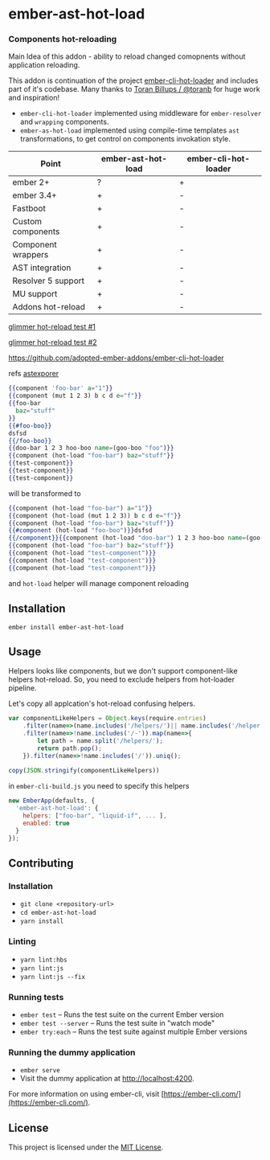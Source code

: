 ember-ast-hot-load
==============================================================================

### Components hot-reloading

Main Idea of this addon - ability to reload changed comopnents without application reloading.


This addon is continuation of the project [ember-cli-hot-loader](https://github.com/adopted-ember-addons/ember-cli-hot-loader) and  includes part of it's codebase. Many thanks to [Toran Billups / @toranb](https://github.com/toranb) for huge work and inspiration!

* `ember-cli-hot-loader` implemented using middleware for  `ember-resolver` and `wrapping` components. 
* `ember-as-hot-load` implemented using compile-time templates `ast` transformations, to get control on components invokation style.

| Point  		     | ember-ast-hot-load | ember-cli-hot-loader |
| ------------------ | ------------------ | -------------------- |
| ember 2+           |          ?         |            +         |
| ember 3.4+         |          +         |            -         |
| Fastboot           |          +         |            -         |
| Custom components  |          +         |            -         |
| Component wrappers |          +         |            -         |
| AST integration    |          +         |            -         |
| Resolver 5 support |          +         |            -         |
| MU support         |          +         |            -         |
| Addons hot-reload  |          +         |            -         |

[glimmer hot-reload test #1](https://github.com/emberjs/ember.js/blob/master/packages/%40ember/-internals/glimmer/tests/integration/application/hot-reload-test.js)


[glimmer hot-reload test #2](https://github.com/emberjs/ember.js/blob/master/packages/%40ember/-internals/glimmer/tests/integration/application/hot-reload-test.js#L106
)

https://github.com/adopted-ember-addons/ember-cli-hot-loader

refs [astexporer](https://astexplorer.net/#/gist/9cdbd763be462d0b76ed6f442f62d5fe/b84f902de115f4cc32d43b9b4d9170067ed391b3)


```hbs
{{component 'foo-bar' a="1"}}
{{component (mut 1 2 3) b c d e="f"}}
{{foo-bar
  baz="stuff"
}}
{{#foo-boo}}
dsfsd
{{/foo-boo}}
{{doo-bar 1 2 3 hoo-boo name=(goo-boo "foo")}}
{{component (hot-load "foo-bar") baz="stuff"}}
{{test-component}}
{{test-component}}
{{test-component}}
```

will be transformed to 


```hbs
{{component (hot-load "foo-bar") a="1"}}
{{component (hot-load (mut 1 2 3)) b c d e="f"}}
{{component (hot-load "foo-bar") baz="stuff"}}
{{#component (hot-load "foo-boo")}}dsfsd
{{/component}}{{component (hot-load "doo-bar") 1 2 3 hoo-boo name=(goo-boo "foo")}}
{{component (hot-load "foo-bar") baz="stuff"}}
{{component (hot-load "test-component")}}
{{component (hot-load "test-component")}}
{{component (hot-load "test-component")}}
```

and `hot-load` helper will manage component reloading

Installation
------------------------------------------------------------------------------

```
ember install ember-ast-hot-load
```


Usage
------------------------------------------------------------------------------


Helpers looks like components, but we don't support component-like helpers hot-reload.
So, you need to exclude helpers from hot-loader pipeline.


Let's copy all applcation's hot-reload confusing helpers. 
```js
var componentLikeHelpers = Object.keys(require.entries)
    .filter(name=>(name.includes('/helpers/')|| name.includes('/helper')))
    .filter(name=>!name.includes('/-')).map(name=>{
        let path = name.split('/helpers/');
        return path.pop();
    }).filter(name=>!name.includes('/')).uniq();
	
copy(JSON.stringify(componentLikeHelpers))
```

in `ember-cli-build.js` you need to specify this helpers

```js
new EmberApp(defaults, {
  'ember-ast-hot-load': {
    helpers: ["foo-bar", "liquid-if", ... ],
    enabled: true
  }
});

```

Contributing
------------------------------------------------------------------------------

### Installation

* `git clone <repository-url>`
* `cd ember-ast-hot-load`
* `yarn install`

### Linting

* `yarn lint:hbs`
* `yarn lint:js`
* `yarn lint:js --fix`

### Running tests

* `ember test` – Runs the test suite on the current Ember version
* `ember test --server` – Runs the test suite in "watch mode"
* `ember try:each` – Runs the test suite against multiple Ember versions

### Running the dummy application

* `ember serve`
* Visit the dummy application at [http://localhost:4200](http://localhost:4200).

For more information on using ember-cli, visit [https://ember-cli.com/](https://ember-cli.com/).

License
------------------------------------------------------------------------------

This project is licensed under the [MIT License](LICENSE.md).
